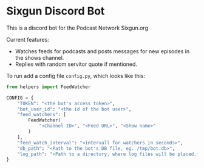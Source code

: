 # Sixgun Discord Bot

This is a discord bot for the Podcast Network Sixgun.org

Current features:

* Watches feeds for podcasts and posts messages for new episodes in the shows channel.
* Replies with random servitor quote if mentioned.


To run add a config file `config.py`, which looks like this:

```python
from helpers import FeedWatcher

CONFIG = {
    "TOKEN": "<the bot's access token>",
    "bot_user_id": "<the id of the bot user>",
    "feed_watchers": [
        FeedWatcher(
            "<Channel ID>", "<Feed URL>", "<Show name>"
        )
    ],
    "feed_watch_interval": "<intervall for watchers in seconds>",
    "db_path": "<Path to the bot's DB file, eg. /tmp/bot.db>",
    "log_path": "<Path to a directory, where log files will be placed.>"
}

```
